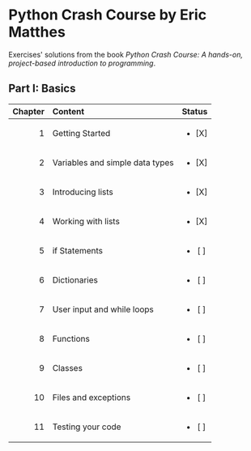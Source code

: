 # Python Crash Course  by Eric Matthes

Exercises' solutions from the book _Python Crash Course: A hands-on, project-based introduction to programming_. 

## Part I: Basics

| Chapter  	|  Content 	                        | Status  	               |
|----------:|:--------------------------------- |:-----------------------: |
| 1        	|  Getting Started 	                | <ul> <li>[X] </li> </ul> |
| 2  	      |  Variables and simple data types 	| <ul> <li>[X] </li> </ul> |
| 3       	|  Introducing lists 	              | <ul> <li>[X] </li> </ul> |
| 4       	|  Working with lists              	| <ul> <li>[X] </li> </ul> |
| 5  	      |  if Statements                  	| <ul> <li>[ ] </li> </ul> |
| 6        	|  Dictionaries                    	| <ul> <li>[ ] </li> </ul> |
| 7       	|  User input and while loops     	| <ul> <li>[ ] </li> </ul> |
| 8       	|  Functions                      	| <ul> <li>[ ] </li> </ul> |
| 9       	|  Classes                        	| <ul> <li>[ ] </li> </ul> |
| 10      	|  Files and exceptions            	| <ul> <li>[ ] </li> </ul> |
| 11      	|  Testing your code               	| <ul> <li>[ ] </li> </ul>	|


